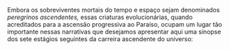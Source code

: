 ﻿Embora os sobreviventes mortais do tempo e espaço sejam denominados *peregrinos ascendentes,* essas criaturas evolucionárias, quando acreditados para a ascensão progressiva ao Paraíso, ocupam  um lugar tão importante nessas narrativas que desejamos apresentar aqui uma sinopse dos sete estágios seguintes da carreira ascendente do universo: